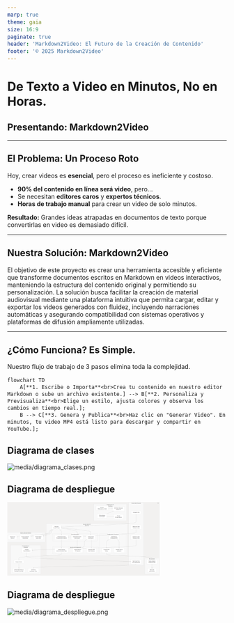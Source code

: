 ```yaml
---
marp: true
theme: gaia
size: 16:9
paginate: true
header: 'Markdown2Video: El Futuro de la Creación de Contenido'
footer: '© 2025 Markdown2Video'
---
```


<!-- _class: lead -->

# **De Texto a Video en Minutos, No en Horas.**
## **Presentando: Markdown2Video**

---

## **El Problema: Un Proceso Roto**

Hoy, crear videos es **esencial**, pero el proceso es ineficiente y costoso.

*   **90% del contenido en línea será video**, pero...
*   Se necesitan **editores caros** y **expertos técnicos**.
*   **Horas de trabajo manual** para crear un video de solo minutos.

**Resultado:** Grandes ideas atrapadas en documentos de texto porque convertirlas en video es demasiado difícil.

---

<!-- _class: split -->

## **Nuestra Solución: Markdown2Video**

El objetivo de este proyecto es crear una herramienta accesible y eficiente que transforme documentos escritos en Markdown en videos interactivos, manteniendo la estructura del contenido original y permitiendo su personalización. La solución busca facilitar la creación de material audiovisual mediante una plataforma intuitiva que permita cargar, editar y exportar los videos generados con fluidez, incluyendo narraciones automáticas y asegurando compatibilidad con sistemas operativos y plataformas de difusión ampliamente utilizadas.


<style scoped>
    img {
        width: 350px;
    }
</style>

---

## **¿Cómo Funciona? Es Simple.**

Nuestro flujo de trabajo de 3 pasos elimina toda la complejidad.

```mermaid
flowchart TD
    A[**1. Escribe o Importa**<br>Crea tu contenido en nuestro editor Markdown o sube un archivo existente.] --> B[**2. Personaliza y Previsualiza**<br>Elige un estilo, ajusta colores y observa los cambios en tiempo real.];
    B --> C[**3. Genera y Publica**<br>Haz clic en "Generar Video". En minutos, tu video MP4 está listo para descargar y compartir en YouTube.];
```


## **Diagrama de clases**
![media/diagrama_clases.png](./media/diagrama_clases.png)

## **Diagrama de despliegue**
![media/diagrama_arquitectura.png](./media/diagrama_arquitectura.png)

## **Diagrama de despliegue**
![media/diagrama_despliegue.png](./media/diagrama_despliegue.png)